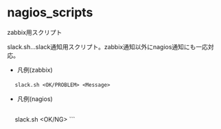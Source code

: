 # nagios_scripts
zabbix用スクリプト

slack.sh…slack通知用スクリプト。zabbix通知以外にnagios通知にも一応対応。
  
  * 凡例(zabbix)

　   ```
      slack.sh <OK/PROBLEM> <Message>
　   ```
　   
  * 凡例(nagios)

     ```
　   slack.sh <OK/NG> <Message>
     ```
